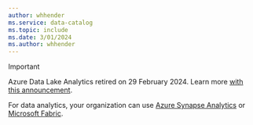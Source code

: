 ```yaml
---
author: whhender
ms.service: data-catalog
ms.topic: include
ms.date: 3/01/2024
ms.author: whhender
---
```

> [!IMPORTANT]
> Azure Data Lake Analytics retired on 29 February 2024. Learn more [with this announcement](https://azure.microsoft.com/updates/migrate-to-azure-synapse-analytics/).
>
> For data analytics, your organization can use [Azure Synapse Analytics](/azure/synapse-analytics/overview-what-is) or [Microsoft Fabric](/fabric/get-started/microsoft-fabric-overview).
